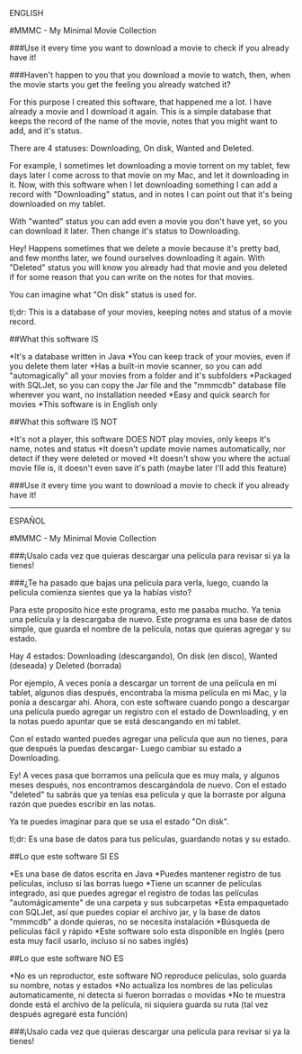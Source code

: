ENGLISH 

#MMMC - My Minimal Movie Collection

###Use it every time you want to download a movie to check if you already have it!

###Haven't happen to you that you download a movie to watch, then, when the movie starts you get the feeling you already watched it?

For this purpose I created this software, that happened me a lot. I have already a movie and I download it again. This is a simple database that keeps the record of the name of the movie, notes that you might want to add, and it's status.

There are 4 statuses: Downloading, On disk, Wanted and Deleted.

For example, I sometimes let downloading a movie torrent on my tablet, few days later I come across to that movie on my Mac, and let it downloading in it. Now, with this software when I let downloading something I can add a record with "Downloading" status, and in notes I can point out that it's being downloaded on my tablet.

With "wanted" status you can add even a movie you don't have yet, so you can download it later. Then change it's status to Downloading.

Hey! Happens sometimes that we delete a movie because it's pretty bad, and few months later, we found ourselves downloading it again. With "Deleted" status you will know you already had that movie and you deleted if for some reason that you can write on the notes for that movies.
 
You can imagine what "On disk" status is used for. 

tl;dr: This is a database of your movies, keeping notes and status of a movie record. 

##What this software IS

*It's a database written in Java
*You can keep track of your movies, even if you delete them later
*Has a built-in movie scanner, so you can add "automagically" all your movies from a folder and it's subfolders
*Packaged with SQLJet, so you can copy the Jar file and the "mmmcdb" database file wherever you want, no installation needed
*Easy and quick search for movies
*This software is in English only

##What this software IS NOT

*It's not a player, this software DOES NOT play movies, only keeps it's name, notes and status
*It doesn't update movie names automatically, nor detect if they were deleted or moved
*It doesn't show you where the actual movie file is, it doesn't even save it's path (maybe later I'll add this feature)

###Use it every time you want to download a movie to check if you already have it!

----------------------------------------------------------------------------

ESPAÑOL

#MMMC - My Minimal Movie Collection

###¡Usalo cada vez que quieras descargar una película para revisar si ya la tienes!

###¿Te ha pasado que bajas una película para verla, luego, cuando la película comienza sientes que ya la habías visto?

Para este proposito hice este programa, esto me pasaba mucho. Ya tenia una película y la descargaba de nuevo. Este programa es una base de datos simple, que guarda el nombre de la película, notas que quieras agregar y su estado.

Hay 4 estados: Downloading (descargando), On disk (en disco), Wanted (deseada) y Deleted (borrada)

Por ejemplo, A veces ponía a descargar un torrent de una película en mi tablet, algunos dias después, encontraba la misma película en mi Mac, y la ponía a descargar ahi. Ahora, con este software cuando pongo a descargar una película puedo agregar un registro con el estado de Downloading, y en la notas puedo apuntar que se está descangando en mi tablet.

Con el estado wanted puedes agregar una película que aun no tienes, para que después la puedas descargar- Luego cambiar su estado a Downloading. 

Ey! A veces pasa que borramos una película que es muy mala, y algunos meses después, nos encontramos descargándola de nuevo. Con el estado "deleted" tu sabrás que ya tenías esa película y que la borraste por alguna razón que puedes escribir en las notas.

Ya te puedes imaginar para que se usa el estado "On disk".

tl;dr: Es una base de datos para tus películas, guardando notas y su estado.

##Lo que este software SI ES

*Es una base de datos escrita en Java
*Puedes mantener registro de tus películas, incluso si las borras luego
*Tiene un scanner de películas integrado, asi que puedes agregar el registro de todas las películas "automágicamente" de una carpeta y sus subcarpetas
*Esta empaquetado con SQLJet, así que puedes copiar el archivo jar, y la base de datos "mmmcdb" a donde quieras, no se necesita instalación
*Búsqueda de películas fácil y rápido
*Este software solo esta disponible en Inglés (pero esta muy facil usarlo, incluso si no sabes inglés)


##Lo que este software NO ES

*No es un reproductor, este software NO reproduce películas, solo guarda su nombre, notas y estados
*No actualiza los nombres de las películas automaticamente, ni detecta si fueron borradas o movidas
*No te muestra donde está el archivo de la película, ni siquiera guarda su ruta (tal vez después agregaré esta función)

###¡Usalo cada vez que quieras descargar una película para revisar si ya la tienes!